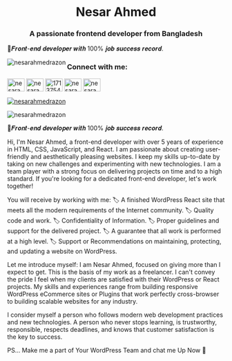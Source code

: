 <h1 align="center">Nesar Ahmed</h1>
<h3 align="center">A passionate frontend developer from Bangladesh</h3>
<p>🏅𝑭𝒓𝒐𝒏𝒕-𝒆𝒏𝒅 𝒅𝒆𝒗𝒆𝒍𝒐𝒑𝒆𝒓 𝒘𝒊𝒕𝒉 100% 𝒋𝒐𝒃 𝒔𝒖𝒄𝒄𝒆𝒔𝒔 𝒓𝒆𝒄𝒐𝒓𝒅.</p>

<p><img align="left" src="https://github-readme-stats.vercel.app/api/top-langs?username=nesarahmedrazon&show_icons=true&locale=en&layout=compact" alt="nesarahmedrazon" /></p>

<h3 align="left">Connect with me:</h3>
<p align="left">
<a href="https://twitter.com/nesarahmedrazon" target="blank"><img align="center" src="https://raw.githubusercontent.com/rahuldkjain/github-profile-readme-generator/master/src/images/icons/Social/twitter.svg" alt="nesarahmedrazon" height="30" width="40" /></a>
<a href="https://linkedin.com/in/nesarahmed" target="blank"><img align="center" src="https://raw.githubusercontent.com/rahuldkjain/github-profile-readme-generator/master/src/images/icons/Social/linked-in-alt.svg" alt="nesarahmed" height="30" width="40" /></a>
<a href="https://stackoverflow.com/users/17137544" target="blank"><img align="center" src="https://raw.githubusercontent.com/rahuldkjain/github-profile-readme-generator/master/src/images/icons/Social/stack-overflow.svg" alt="17137544" height="30" width="40" /></a>
<a href="https://fb.com/nesarahmed.r" target="blank"><img align="center" src="https://raw.githubusercontent.com/rahuldkjain/github-profile-readme-generator/master/src/images/icons/Social/facebook.svg" alt="nesarahmed.r" height="30" width="40" /></a>
<a href="https://www.behance.net/nesarahmed" target="blank"><img align="center" src="https://raw.githubusercontent.com/rahuldkjain/github-profile-readme-generator/master/src/images/icons/Social/behance.svg" alt="nesarahmed" height="30" width="40" /></a>
</p>
<p> <a href="https://twitter.com/nesarahmedrazon" target="blank"><img src="https://img.shields.io/twitter/follow/nesarahmedrazon?logo=twitter&style=for-the-badge" alt="nesarahmedrazon" /></a> </p>
<p align="left"> <img src="https://komarev.com/ghpvc/?username=nesarahmedrazon&label=Profile%20views&color=0e75b6&style=flat" alt="nesarahmedrazon" /> </p>


<p align="left">🏅𝑭𝒓𝒐𝒏𝒕-𝒆𝒏𝒅 𝒅𝒆𝒗𝒆𝒍𝒐𝒑𝒆𝒓 𝒘𝒊𝒕𝒉 100% 𝒋𝒐𝒃 𝒔𝒖𝒄𝒄𝒆𝒔𝒔 𝒓𝒆𝒄𝒐𝒓𝒅.

Hi, I'm Nesar Ahmed, a front-end developer with over 5 years of experience in HTML, CSS, JavaScript, and React. I am passionate about creating user-friendly and aesthetically pleasing websites. I keep my skills up-to-date by taking on new challenges and experimenting with new technologies. I am a team player with a strong focus on delivering projects on time and to a high standard. If you're looking for a dedicated front-end developer, let's work together!

You will receive by working with me:
🏷️ A finished WordPress React site that meets all the modern requirements of the Internet community.
🏷️ Quality code and work.
🏷️ Confidentiality of Information.
🏷️ Proper guidelines and support for the delivered project.
🏷️ A guarantee that all work is performed at a high level.
🏷️ Support or Recommendations on maintaining, protecting, and updating a website on WordPress.


Let me introduce myself: 
I am Nesar Ahmed, focused on giving more than I expect to get. This is the basis of my work as a freelancer. I can't convey the pride I feel when my clients are satisfied with their WordPress or  React projects. My skills and experiences range from building responsive WordPress eCommerce sites or Plugins that work perfectly cross-browser to building scalable websites for any industry. 

I consider myself a person who follows modern web development practices and new technologies. A person who never stops learning, is trustworthy, responsible, respects deadlines, and knows that customer satisfaction is the key to success.

PS... Make me a part of Your WordPress Team and chat me Up Now 🤙</p>



